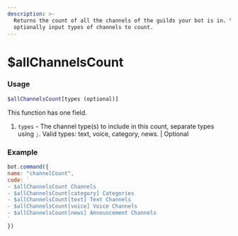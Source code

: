 ```yaml
---
description: >-
  Returns the count of all the channels of the guilds your bot is in. You can
  optionally input types of channels to count.
---
```


# $allChannelsCount

### Usage

```php
$allChannelsCount[types (optional)]
```

This function has one field.

1. `types` - The channel type\(s\) to include in this count, separate types using `;`. Valid types: text, voice, category, news. \| Optional

### Example

```javascript
bot.command({
name: "channelCount",
code: `
- $allChannelsCount Channels
- $allChannelsCount[category] Categories
- $allChannelsCount[text] Text Channels
- $allChannelsCount[voice] Voice Channels
- $allChannelsCount[news] Announcement Channels
`
})
```

